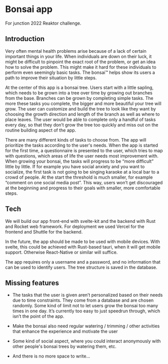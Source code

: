 # Bonsai app

For junction 2022 Reaktor challenge.

## Introduction

Very often mental health problems arise because of a lack of certain important things in your life. When individuals are down on their luck, it might be difficult to pinpoint the exact root of the problem, or get an idea how to solve the problem. This might make it hard for these individuals to perform even seemingly basic tasks. The bonsai™️ helps show its users a path to improve their situation by little steps.

At the center of this app is a bonsai tree. Users start with a little sapling, which needs to be grown into a tree over time by growing out branches from the base. Branches can be grown by completing simple tasks. The more these tasks you complete, the bigger and more beautiful your tree will grow. The user can customize and build the tree to look like they want by choosing the growth direction and length of the branch as well as where to place leaves. The user would be able to complete only a handful of tasks every day, so that they don’t grow the tree too quickly and miss out on the routine building aspect of the app.

There are many different kinds of tasks to choose from. The app will prioritize the tasks according to the user's needs. When the app is started for the first time, a questionnaire is presented to the user, which tries to map with questions, which areas of life the user needs most improvement with. When growing your bonsai, the tasks will progress to be “more difficult” little by little. If for example you have social anxiety and you want to socialize, the first task is not  going to be singing karaoke at a local bar to a crowd of people. At the start the threshold is much smaller, for example “comment on one social media post”. This way, users won’t get discouraged at the beginning and progress to their goals with smaller, more comfortable steps.

## Tech

We will build our app front-end with svelte-kit and the backend with Rust and Rocket web framework. For deployment we used Vercel for the frontend and Shuttle for the backend.

In the future, the app should be made to be used with mobile devices. With svelte, this could be achieved with Rust-based tauri, when it will get mobile support. Otherwise React-Native or similar will suffice.

The app requires only a username and a password, and no information that can be used to identify users. The tree structure is saved in the database.

## Missing features

- The tasks that the user is given aren’t personalized based on their needs due to time constraints. They come from a database and are chosen randomly.
Some kind of limit not to let users grow the bonsai too many times in one day. It’s currently too easy to just speedrun through, which isn’t the point of the app.

- Make the bonsai also need regular watering / trimming / other activities that enhance the experience and motivate the user

- Some kind of social aspect, where you could interact anonymously with other people's bonsai trees by watering them, etc.

- And there is no more space to write... 
